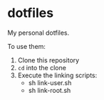 # dotfiles

My personal dotfiles.

To use them:

1. Clone this repository
2. `cd` into the clone
3. Execute the linking scripts:
    - sh link-user.sh
    - sh link-root.sh

